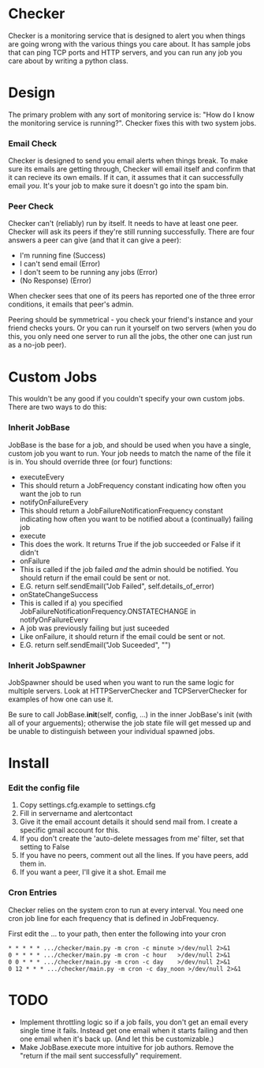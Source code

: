 # Checker

Checker is a monitoring service that is designed to alert you when things are going wrong with the various things you care about. It has sample jobs that can ping TCP ports and HTTP servers, and you can run any job you care about by writing a python class.

# Design

The primary problem with any sort of monitoring service is: "How do I know the monitoring service is running?".  Checker fixes this with two system jobs.

### Email Check

Checker is designed to send you email alerts when things break. To make sure its emails are getting through, Checker will email itself and confirm that it can recieve its own emails. If it can, it assumes that it can successfully email _you_.  It's your job to make sure it doesn't go into the spam bin.

### Peer Check

Checker can't (reliably) run by itself. It needs to have at least one peer. Checker will ask its peers if they're still running successfully. There are four answers a peer can give (and that it can give a peer): 

* I'm running fine (Success)
* I can't send email (Error)
* I don't seem to be running any jobs (Error)
* (No Response) (Error)

When checker sees that one of its peers has reported one of the three error conditions, it emails that peer's admin.  

Peering should be symmetrical - you check your friend's instance and your friend checks yours. Or you can run it yourself on two servers (when you do this, you only need one server to run all the jobs, the other one can just run as a no-job peer).

# Custom Jobs

This wouldn't be any good if you couldn't specify your own custom jobs. There are two ways to do this:

### Inherit JobBase

JobBase is the base for a job, and should be used when you have a single, custom job you want to run.  Your job needs to match the name of the file it is in. You should override three (or four) functions:

* executeEvery
 * This should return a JobFrequency constant indicating how often you want the job to run
* notifyOnFailureEvery
 * This should return a JobFailureNotificationFrequency constant indicating how often you want to be notified about a (continually) failing job
* execute
 * This does the work. It returns True if the job succeeded or False if it didn't
* onFailure
 * This is called if the job failed _and_ the admin should be notified. You should return if the email could be sent or not.
 * E.G. return self.sendEmail("Job Failed", self.details_of_error)
* onStateChangeSuccess
 * This is called if a) you specified JobFailureNotificationFrequency.ONSTATECHANGE in notifyOnFailureEvery
 * A job was previously failing but just suceeded
 * Like onFailure, it should return if the email could be sent or not.
 * E.G. return self.sendEmail("Job Suceeded", "")

### Inherit JobSpawner

JobSpawner should be used when you want to run the same logic for multiple servers. Look at HTTPServerChecker and TCPServerChecker for examples of how one can use it. 

Be sure to call JobBase.__init__(self, config, ...) in the inner JobBase's init (with all of your arguements); otherwise the job state file will get messed up and be unable to distinguish between your individual spawned jobs.

# Install

### Edit the config file

1. Copy settings.cfg.example to settings.cfg
1. Fill in servername and alertcontact
1. Give it the email account details it should send mail from.  I create a specific gmail account for this. 
 1. If you don't create the 'auto-delete messages from me' filter, set that setting to False
1. If you have no peers, comment out all the lines. If you have peers, add them in.  
 1. If you want a peer, I'll give it a shot. Email me

### Cron Entries

Checker relies on the system cron to run at every interval. You need one cron job line for each frequency that is defined in JobFrequency.

First edit the ... to your path, then enter the following into your cron

    * * * * * .../checker/main.py -m cron -c minute >/dev/null 2>&1
    0 * * * * .../checker/main.py -m cron -c hour   >/dev/null 2>&1
    0 0 * * * .../checker/main.py -m cron -c day    >/dev/null 2>&1
    0 12 * * * .../checker/main.py -m cron -c day_noon >/dev/null 2>&1
  
# TODO

* Implement throttling logic so if a job fails, you don't get an email every single time it fails. Instead get one email when it starts failing and then one email when it's back up. (And let this be customizable.)
* Make JobBase.execute more intuitive for job authors. Remove the "return if the mail sent successfully" requirement.
